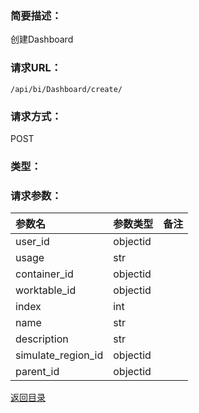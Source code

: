 ### **简要描述：**

创建Dashboard

### **请求URL：**

`/api/bi/Dashboard/create/`

### **请求方式：**

POST

### **类型：**


### **请求参数：**

|参数名|参数类型|备注|
|:--|:--|:--|
|user_id|objectid||
|usage|str||
|container_id|objectid||
|worktable_id|objectid||
|index|int||
|name|str||
|description|str||
|simulate_region_id|objectid||
|parent_id|objectid||

[返回目录](../base.md)

